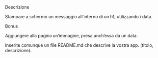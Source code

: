 
Descrizione

Stampare a schermo un messaggio all’interno di un h1, utilizzando i data.

Bonus

Aggiungere alla pagina un’immagine, presa anch’essa da un data.

Inserite comunque un file README.md che descrive la vostra app. (titolo, descrizione).



